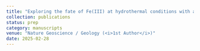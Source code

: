 ```yaml
---
title: "Exploring the fate of Fe(III) at hydrothermal conditions with an newly developed <i>in-situ</i> XAS capillary heating cell"
collection: publications
status: prep
category: manuscripts
venue: "Nature Geoscience / Geology (<i>1st Author</i>)"
date: 2025-02-28
---
```


